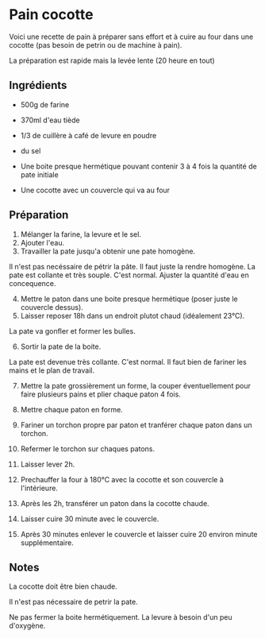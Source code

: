 # Pain cocotte

Voici une recette de pain à préparer sans effort et à cuire au four dans une cocotte (pas besoin de petrin ou de machine à pain).

La préparation est rapide mais la levée lente (20 heure en tout)

## Ingrédients
- 500g de farine
- 370ml d'eau tiède
- 1/3 de cuillère à café de levure en poudre
- du sel

- Une boite presque hermétique pouvant contenir 3 à 4 fois la quantité de pate initiale
- Une cocotte avec un couvercle qui va au four

## Préparation
1. Mélanger la farine, la levure et le sel.
2. Ajouter l'eau.
3. Travailler la pate jusqu'a obtenir une pate homogène.

Il n'est pas necéssaire de pétrir la pâte. Il faut juste la rendre homogène. La pate est collante et très souple. C'est normal. Ajuster la quantité d'eau en concequence.

4. Mettre le paton dans une boite presque hermétique (poser juste le couvercle dessus).
5. Laisser reposer 18h dans un endroit plutot chaud (idéalement 23°C).

La pate va gonfler et former les bulles.

6. Sortir la pate de la boite.

La pate est devenue très collante. C'est  normal. Il faut bien de fariner les mains et le plan de travail.

7. Mettre la pate grossièrement un forme, la couper éventuellement pour faire plusieurs pains et plier chaque paton 4 fois.

8. Mettre chaque paton en forme.

9. Fariner un torchon propre par paton et tranférer chaque paton dans un torchon.

10. Refermer le torchon sur chaques patons.

11. Laisser lever 2h.

12. Prechauffer la four à 180°C avec la cocotte et son couvercle à l'intérieure.

13. Après les 2h, transférer un paton dans la cocotte chaude.

14. Laisser cuire 30 minute avec le couvercle.

15. Après 30 minutes enlever le couvercle et laisser cuire 20 environ minute supplémentaire.

## Notes
La cocotte doit être bien chaude.

Il n'est pas nécessaire de petrir la pate.

Ne pas fermer la boite hermétiquement. La levure à besoin d'un peu d'oxygène.
